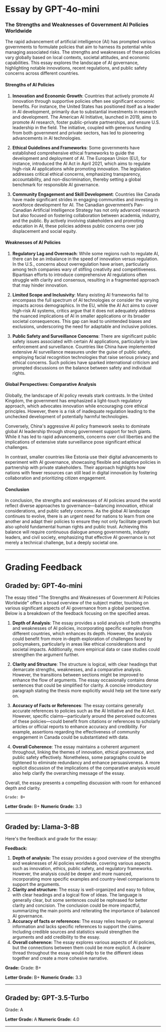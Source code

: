 # Essay by GPT-4o-mini

### The Strengths and Weaknesses of Government AI Policies Worldwide

The rapid advancement of artificial intelligence (AI) has prompted various governments to formulate policies that aim to harness its potential while managing associated risks. The strengths and weaknesses of these policies vary globally based on local contexts, societal attitudes, and economic capabilities. This essay explores the landscape of AI governance, highlighting notable innovations, recent regulations, and public safety concerns across different countries.

#### Strengths of AI Policies

1. **Innovation and Economic Growth**: Countries that actively promote AI innovation through supportive policies often see significant economic benefits. For instance, the United States has positioned itself as a leader in AI development, primarily due to substantial investments in research and development. The American AI Initiative, launched in 2019, aims to promote AI research, foster public-private partnerships, and ensure U.S. leadership in the field. The initiative, coupled with generous funding from both government and private sectors, has led to pioneering advancements in AI technologies.

2. **Ethical Guidelines and Frameworks**: Some governments have established comprehensive ethical frameworks to guide the development and deployment of AI. The European Union (EU), for instance, introduced the AI Act in April 2021, which aims to regulate high-risk AI applications while promoting innovation. The legislation addresses critical ethical concerns, emphasizing transparency, accountability, and non-discrimination, thereby setting a global benchmark for responsible AI governance.

3. **Community Engagement and Skill Development**: Countries like Canada have made significant strides in engaging communities and investing in workforce development for AI. The Canadian government’s Pan-Canadian Artificial Intelligence Strategy has not only advanced research but also focused on fostering collaboration between academia, industry, and the public. By actively involving stakeholders and promoting education in AI, these policies address public concerns over job displacement and social equity.

#### Weaknesses of AI Policies

1. **Regulatory Lag and Overreach**: While some regions rush to regulate AI, there can be an imbalance in the speed of innovation versus regulation. In the U.S., concerns about overregulation have arisen, particularly among tech companies wary of stifling creativity and competitiveness. Bipartisan efforts to introduce comprehensive AI regulations often struggle with clarity and consensus, resulting in a fragmented approach that may hinder innovation.

2. **Limited Scope and Inclusivity**: Many existing AI frameworks fail to encompass the full spectrum of AI technologies or consider the varying impacts across demographics. In the EU, while the AI Act aims to cover high-risk AI systems, critics argue that it does not adequately address the nuanced implications of AI in smaller applications or its broader societal consequences. This gap can lead to unintended biases and exclusions, underscoring the need for adaptable and inclusive policies.

3. **Public Safety and Surveillance Concerns**: There are significant public safety issues associated with certain AI applications, particularly in law enforcement and surveillance. Countries like China have implemented extensive AI surveillance measures under the guise of public safety, employing facial recognition technologies that raise serious privacy and ethical concerns. Such policies have sparked international criticism and prompted discussions on the balance between safety and individual rights.

#### Global Perspectives: Comparative Analysis

Globally, the landscape of AI policy reveals stark contrasts. In the United Kingdom, the government has emphasized a light-touch regulatory approach, which advocates innovation while encouraging core ethical principles. However, there is a risk of inadequate regulation leading to the unchecked development of potentially harmful technologies.

Conversely, China's aggressive AI policy framework seeks to dominate global AI leadership through strong government support for tech giants. While it has led to rapid advancements, concerns over civil liberties and the implications of extensive state surveillance pose significant ethical challenges.

In contrast, smaller countries like Estonia use their digital advancements to experiment with AI governance, showcasing flexible and adaptive policies in partnership with private stakeholders. Their approach highlights how nations with fewer resources can still lead in digital innovation by fostering collaboration and prioritizing citizen engagement.

#### Conclusion

In conclusion, the strengths and weaknesses of AI policies around the world reflect diverse approaches to governance—balancing innovation, ethical considerations, and public safety concerns. As the global AI landscape continues to evolve, there is an urgent need for nations to learn from one another and adapt their policies to ensure they not only facilitate growth but also uphold fundamental human rights and public trust. Achieving this balance will require continuous dialogue among governments, industry leaders, and civil society, emphasizing that effective AI governance is not merely a technical challenge, but a deeply societal one.

---

# Grading Feedback

## Graded by: GPT-4o-mini

The essay titled "The Strengths and Weaknesses of Government AI Policies Worldwide" offers a broad overview of the subject matter, touching on various significant aspects of AI governance from a global perspective. Below is a breakdown of the feedback focusing on the specified areas.

1. **Depth of Analysis**: The essay provides a solid analysis of both strengths and weaknesses of AI policies, incorporating specific examples from different countries, which enhances its depth. However, the analysis could benefit from more in-depth exploration of challenges faced by policymakers, particularly in areas like ethical considerations and societal impacts. Additionally, more empirical data or case studies could strengthen the argument further.

2. **Clarity and Structure**: The structure is logical, with clear headings that demarcate strengths, weaknesses, and a comparative analysis. However, the transitions between sections might be improved to enhance the flow of arguments. The essay occasionally contains dense sentences that could be simplified for clarity. A concise introductory paragraph stating the thesis more explicitly would help set the tone early on.

3. **Accuracy of Facts or References**: The essay contains generally accurate references to policies such as the AI Initiative and the AI Act. However, specific claims—particularly around the perceived outcomes of these policies—could benefit from citations or references to scholarly articles or official reports to enhance accuracy and credibility. For example, assertions regarding the effectiveness of community engagement in Canada could be substantiated with data.

4. **Overall Coherence**: The essay maintains a coherent argument throughout, linking the themes of innovation, ethical governance, and public safety effectively. Nonetheless, some paragraphs could be tightened to eliminate redundancy and enhance persuasiveness. A more explicit discussion of the implications of the comparative analysis would also help clarify the overarching message of the essay.

Overall, the essay presents a compelling discussion with room for enhanced depth and clarity. 

```
Grade: B+
```

**Letter Grade:** B+
**Numeric Grade:** 3.3

---

## Graded by: Llama-3-8B

Here's the feedback and grade for the essay:

**Feedback:**

1. **Depth of analysis:** The essay provides a good overview of the strengths and weaknesses of AI policies worldwide, covering various aspects such as innovation, ethics, public safety, and regulatory frameworks. However, the analysis could be deeper and more nuanced, incorporating more specific examples and country-level comparisons to support the arguments.
2. **Clarity and structure:** The essay is well-organized and easy to follow, with clear headings and a logical flow of ideas. The language is generally clear, but some sentences could be rephrased for better clarity and concision. The conclusion could be more impactful, summarizing the main points and reiterating the importance of balanced AI governance.
3. **Accuracy of facts or references:** The essay relies heavily on general information and lacks specific references to support the claims. Including credible sources and statistics would strengthen the arguments and add credibility to the essay.
4. **Overall coherence:** The essay explores various aspects of AI policies, but the connections between them could be more explicit. A clearer thread throughout the essay would help to tie the different ideas together and create a more cohesive narrative.

**Grade:**
Grade: B+

**Letter Grade:** B+
**Numeric Grade:** 3.3

---

## Graded by: GPT-3.5-Turbo

Grade: A

**Letter Grade:** A
**Numeric Grade:** 4.0

---

